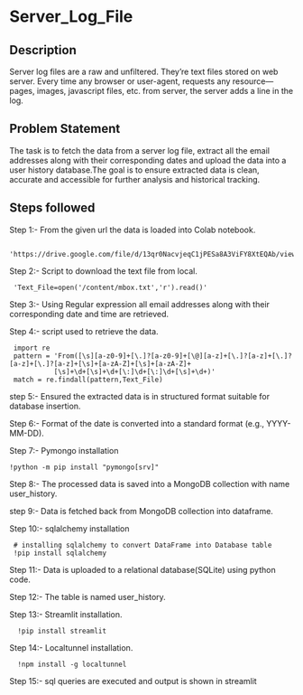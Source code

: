 # Server_Log_File

## Description

Server log files are a raw and unfiltered. They’re text files stored on web server. Every time any browser or user-agent, 
requests any resource—pages, images, javascript files, etc. from server, the server adds a line in the log.

## Problem Statement

The task is to fetch the data from a server log file, extract all the email addresses along with their corresponding dates
and upload the data into a user history database.The goal is to ensure extracted data is clean, accurate and accessible for
further analysis and historical tracking.

## Steps followed

Step 1:-  From the given url the data is loaded into Colab notebook.

     'https://drive.google.com/file/d/13qr0NacvjeqC1jPESa8A3ViFY8XtEQAb/view'  

Step 2:-  Script to download the text file from local.

     'Text_File=open('/content/mbox.txt','r').read()'

Step 3:-  Using Regular expression all email addresses along with their corresponding date and time are retrieved.

Step 4:-  script used to retrieve the data.

     import re
     pattern = 'From([\s][a-z0-9]+[\.]?[a-z0-9]+[\@][a-z]+[\.]?[a-z]+[\.]?[a-z]+[\.]?[a-z]+[\s]+[a-zA-Z]+[\s]+[a-zA-Z]+ 
               [\s]+\d+[\s]+\d+[\:]\d+[\:]\d+[\s]+\d+)'
     match = re.findall(pattern,Text_File)

step 5:-  Ensured the extracted data is in structured format suitable for database insertion.

Step 6:-  Format of the date is converted into a standard format (e.g., YYYY-MM-DD).

Step 7:-  Pymongo installation 

    !python -m pip install "pymongo[srv]"
  
Step 8:-  The processed data is saved into a MongoDB collection with name user_history.

step 9:-  Data is fetched back from MongoDB collection into dataframe.

Step 10:- sqlalchemy installation

     # installing sqlalchemy to convert DataFrame into Database table
     !pip install sqlalchemy
       
Step 11:- Data is uploaded to a relational database(SQLite) using python code.

Step 12:- The table is named user_history.

Step 13:- Streamlit installation.

      !pip install streamlit

Step 14:- Localtunnel installation.

      !npm install -g localtunnel

Step 15:- sql queries are executed and output is shown in streamlit




